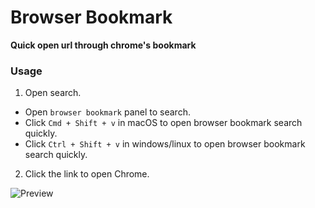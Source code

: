# Browser Bookmark

**Quick open url through chrome's bookmark**

### Usage

1. Open search.
- Open `browser bookmark` panel to search.
- Click `Cmd + Shift + v` in macOS to open browser bookmark search quickly.
- Click `Ctrl + Shift + v` in windows/linux to open browser bookmark search quickly.

2. Click the link to open Chrome.


![Preview](https://cdn.jsdelivr.net/gh/jackiotyu/vscode-browser-bookmark@0.0.2/images/preview.png)